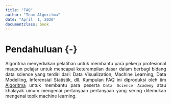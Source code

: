 ```yaml
--- 
title: "FAQ"
author: "Team Algoritma"
date: "April  1, 2020"
documentclass: book
---
```


<style>
body {
text-align: justify}
</style>

# Pendahuluan {-}

Algoritma menyediakan pelatihan untuk membantu para pekerja profesional maupun pelajar untuk mencapai keterampilan dasar dalam berbagi bidang data science yang terdiri dari: Data Visualization, Machine Learning, Data Modelling, Inferensial Statistik, dll. Kumpulan FAQ ini diproduksi oleh tim [Algoritma](algorit.ma) untuk membantu para peserta `Data Science Academy` atau khalayak umum mengenai pertanyaan pertanyaan yang sering ditemukan mengenai topik machine learning. 
